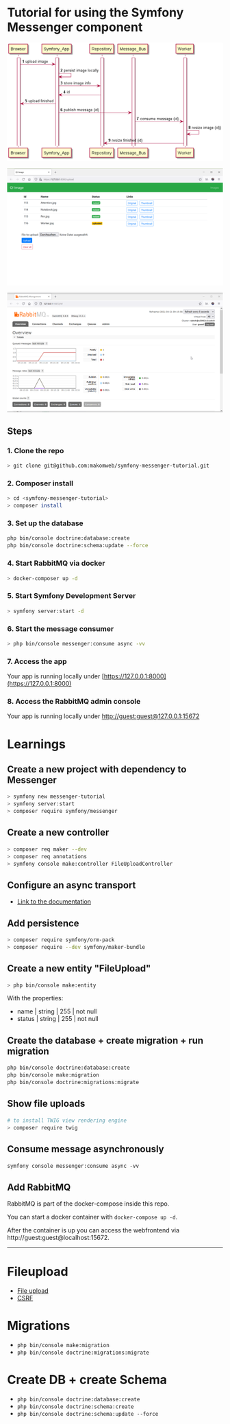 # Tutorial for using the Symfony Messenger component

![image](Sequence-Diagram.png)

![image](Screenshot-App.png)

![image](Screenshot-RabbitMQ.png)

## Steps

### 1. Clone the repo

~~~bash
> git clone git@github.com:makomweb/symfony-messenger-tutorial.git
~~~

### 2. Composer install

~~~bash
> cd <symfony-messenger-tutorial>
> composer install
~~~

### 3. Set up the database

~~~bash
php bin/console doctrine:database:create
php bin/console doctrine:schema:update --force
~~~

### 4. Start RabbitMQ via docker

~~~bash
> docker-composer up -d
~~~

### 5. Start Symfony Development Server

~~~bash
> symfony server:start -d
~~~

### 6. Start the message consumer

~~~bash
> php bin/console messenger:consume async -vv
~~~

### 7. Access the app 

Your app is running locally under [https://127.0.0.1:8000](https://127.0.0.1:8000)

### 8. Access the RabbitMQ admin console 

Your app is running locally under [http://guest:guest@127.0.0.1:15672](http://guest:guest@127.0.0.1:15672)

# Learnings

## Create a new project with dependency to Messenger

~~~bash
> symfony new messenger-tutorial
> symfony server:start
> composer require symfony/messenger
~~~

## Create a new controller

~~~bash
> composer req maker --dev
> composer req annotations
> symfony console make:controller FileUploadController
~~~

## Configure an async transport

- [Link to the documentation](https://symfony.com/doc/current/the-fast-track/de/18-async.html#going-async-for-real)

## Add persistence

~~~bash
> composer require symfony/orm-pack
> composer require --dev symfony/maker-bundle
~~~

## Create a new entity "FileUpload"

~~~bash
> php bin/console make:entity
~~~

With the properties:
- name | string | 255 | not null
- status | string | 255 | not null

## Create the database + create migration + run migration

~~~bash
php bin/console doctrine:database:create
php bin/console make:migration
php bin/console doctrine:migrations:migrate
~~~

## Show file uploads

~~~bash
# to install TWIG view rendering engine
> composer require twig 
~~~

## Consume message asynchronously

`symfony console messenger:consume async -vv`

## Add RabbitMQ

RabbitMQ is part of the docker-compose inside this repo.

You can start a docker container with `docker-compose up -d`.

After the container is up you can access the webfrontend via
http://guest:guest@localhost:15672.

---

# Fileupload

- [File upload](https://symfony.com/doc/current/controller/upload_file.html)
- [CSRF](https://symfony.com/doc/current/security/csrf.html)

# Migrations

- `php bin/console make:migration`
- `php bin/console doctrine:migrations:migrate`

# Create DB + create Schema

- `php bin/console doctrine:database:create`
- `php bin/console doctrine:schema:create`
- `php bin/console doctrine:schema:update --force`
